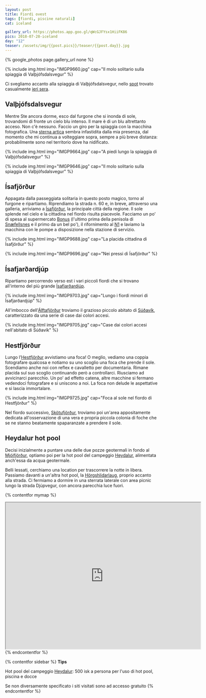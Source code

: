 ```yaml
---
layout: post
title: Fiordi ovest
tags: [fiordi, piscine naturali]
cat: iceland

gallery_url: https://photos.app.goo.gl/qWcGJFYsx1HiiFK86
pics: 2018-07-28-iceland
day: "12"
teaser: /assets/img/{{post.pics}}/teaser/{{post.day}}.jpg
---
```


{% google_photos page.gallery_url none %}


{% include img.html img="IMGP9660.jpg" cap="Il molo solitario sulla spiaggia di Valþjófsdalsvegur" %}

Ci svegliamo accanto alla spiaggia di Valþjófsdalsvegur, nello [spot](https://park4night.com/it/place/449839) trovato casualmente [ieri sera](https://www.van42.com/2018/08/07/iceland_11-fiordi-ovest.html). 

## Valþjófsdalsvegur

Mentre Ste ancora dorme, esco dal furgone che si inonda di sole, trovandomi di fronte un cielo blu intenso. Il mare è di un blu altrettanto acceso. Non c'è nessuno. Faccio un giro per la spiaggia con la macchina fotografica. Una [sterna artica](https://it.wikipedia.org/wiki/Sterna_paradisaea) sembra infastidita dalla mia presenza, dal momento che mi continua a volteggiare sopra, sempre a più breve distanza: probabilmente sono nel territorio dove ha nidificato.

{% include img.html img="IMGP9664.jpg" cap="A piedi lungo la spiaggia di Valþjófsdalsvegur" %}

{% include img.html img="IMGP9646.jpg" cap="Il molo solitario sulla spiaggia di Valþjófsdalsvegur" %}

## Ísafjörður

Appagata dalla passeggiata solitaria in questo posto magico, torno al furgone e ripartiamo. Riprendiamo la strada n. 60 e, in breve, attraverso una galleria, arriviamo a [Ísafjörður](https://www.westfjords.is/en/destinations/towns/isafjordur), la principale città della regione. Il sole splende nel cielo e la cittadina nel fiordo risulta piacevole. Facciamo un po' di spesa al supermercato [Bonus](https://bonus.is/english/) (l'ultimo prima della penisola di [Snæfellsnes](https://guidetoiceland.is/travel-iceland/drive/snaefellsnes) e il primo da un bel po'), il rifornimento al [N1](https://www.n1.is/en) e laviamo la macchina con le pompe a disposizione nella stazione di servizio.

{% include img.html img="IMGP9688.jpg" cap="La placida cittadina di Ísafjörður" %}

{% include img.html img="IMGP9696.jpg" cap="Nei pressi di Ísafjörður" %}

## Ísafjarðardjúp

Ripartiamo percorrendo verso est i vari piccoli fiordi che si trovano all'interno del più grande [Ísafjarðardjúp](https://www.lonelyplanetitalia.it/destinazioni/islanda/isafjardjardjup).

{% include img.html img="IMGP9703.jpg" cap="Lungo i fiordi minori di Ísafjarðardjúp" %}

All'imbocco dell'[Álftafjörður](https://en.wikipedia.org/wiki/%C3%81lftafj%C3%B6r%C3%B0ur) troviamo il grazioso piccolo abitato di [Súðavík](https://www.westfjords.is/en/destinations/towns/sudavik), caratterizzato da una serie di case dai colori accesi.

{% include img.html img="IMGP9705.jpg" cap="Case dai colori accesi nell'abitato di Súðavík" %}

## Hestfjörður

Lungo l’[Hestfjörður](https://guidetoiceland.is/travel-iceland/drive/hestfjoerdur) avvistiamo una foca! O meglio, vediamo una coppia fotografare qualcosa e notiamo su uno scoglio una foca che prende il sole. Scendiamo anche noi con reflex e cavalletto per documentaria. Rimane placida sul suo scoglio continuando però a controllarci. Riusciamo ad avvicinarci parecchio. Un po' ad effetto catena, altre macchine si fermano vedendoci fotografare e si uniscono a noi. La foca non delude le aspettative e si lascia immortalare.

{% include img.html img="IMGP9725.jpg" cap="Foca al sole nel fiordo di Hestfjörður" %}

Nel fiordo successivo, [Skötufjörður](https://is.wikipedia.org/wiki/Sk%C3%B6tufj%C3%B6r%C3%B0ur), troviamo poi un'area appositamente dedicata all'osservazione di una vera e propria piccola colonia di foche che se ne stanno beatamente spaparanzate a prendere il sole. 

## Heydalur hot pool

Decisi inizialmente a puntare una delle due pozze geotermali in fondo al [Mjóifjörður](https://en.visitfjardabyggd.is/fjardabyggd/mjoifjordur/), optiamo poi per la hot pool del campeggio [Heydalur](https://www.heydalur.is/is), alimentata anch'essa da acqua geotermale.

Belli lessati, cerchiamo una location per trascorrere la notte in libera. Passiamo davanti a un'altra hot pool, la [Hörgshlidarlaug](https://icelandthebeautiful.com/horgshlidarlaug/), proprio accanto alla strada. Ci fermiamo a dormire in una sterrata laterale con area picnic lungo la strada Djúpvegur, con ancora parecchia luce fuori.

{% contentfor mymap %}
<iframe src="https://www.google.com/maps/d/embed?mid=1aCwRwopfWlej83A3MA2SiBxpW7B2nnZj&ehbc=2E312F" width="640" height="480"></iframe>
{% endcontentfor %}

{% contentfor sidebar %}
**Tips**  

Hot pool del campeggio [Heydalur](https://www.heydalur.is/is): 500 isk a persona per l'uso di hot pool, piscina e docce

Se non diversamente specificato i siti visitati sono ad accesso gratuito
{% endcontentfor %}